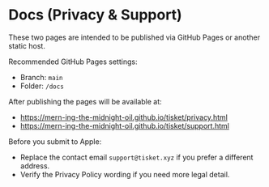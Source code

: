 # Docs (Privacy & Support)

These two pages are intended to be published via GitHub Pages or another static host.

Recommended GitHub Pages settings:
- Branch: `main`
- Folder: `/docs`

After publishing the pages will be available at:

- https://mern-ing-the-midnight-oil.github.io/tisket/privacy.html
- https://mern-ing-the-midnight-oil.github.io/tisket/support.html

Before you submit to Apple:
- Replace the contact email `support@tisket.xyz` if you prefer a different address.
- Verify the Privacy Policy wording if you need more legal detail.
